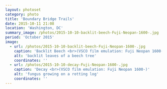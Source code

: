 ```yaml
---
layout: photoset
category: photo
title: 'Boundary Bridge Trails'
date: 2015-10-11 21:08
location: 'Washington, DC'
summary_image: /photos/2015-10-10-backlit-beech-Fuji-Neopan-1600-.jpg
period: 'October 2015'
image:
  - url: /photos/2015-10-10-backlit-beech-Fuji-Neopan-1600-.jpg
    caption: 'Backlit Beech <br>(VSCO film emulation: Fuji Neopan 1600-)'
    alt: 'backlit leaves of a beech tree'
    coordinates: ''
  - url: /photos/2015-10-10-decay-Fuji-Neopan-1600-.jpg
    caption: 'Decay <br>(VSCO film emulation: Fuji Neopan 1600-)'
    alt: 'fungus growing on a rotting log'
    coordinates: ''
---
```

